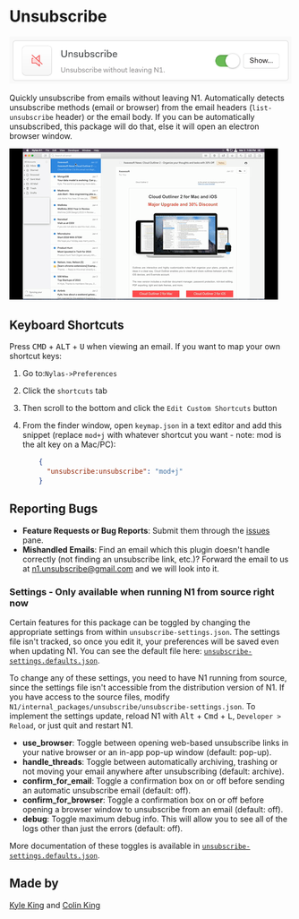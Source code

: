 # Unsubscribe

![plugin page](plugin.png)

Quickly unsubscribe from emails without leaving N1. Automatically detects unsubscribe methods (email or browser) from the email headers (`list-unsubscribe` header) or the email body. If you can be automatically unsubscribed, this package will do that, else it will open an electron browser window.

![promo gif](unsubscribe.gif)

## Keyboard Shortcuts

Press <kbd>CMD</kbd> + <kbd>ALT</kbd> + <kbd>U</kbd> when viewing an email. If you want to map your own shortcut keys:

1. Go to:`Nylas->Preferences`
2. Click the `shortcuts` tab
3. Then scroll to the bottom and click the `Edit Custom Shortcuts` button
4. From the finder window, open `keymap.json` in a text editor and add this snippet (replace `mod+j` with whatever shortcut you want - note: mod is the alt key on a Mac/PC):

	```json
		{
		  "unsubscribe:unsubscribe": "mod+j"
		}
	```

## Reporting Bugs

- **Feature Requests or Bug Reports**: Submit them through the [issues](issues) pane.
- **Mishandled Emails**: Find an email which this plugin doesn't handle correctly (not finding an unsubscribe link, etc.)? Forward the email to us at <a href="mailto:n1.unsubscribe@gmail.com">n1.unsubscribe@gmail.com</a> and we will look into it.

### Settings - Only available when running N1 from source right now

Certain features for this package can be toggled by changing the appropriate settings from within `unsubscribe-settings.json`. The settings file isn't tracked, so once you edit it, your preferences will be saved even when updating N1. You can see the default file here: [`unsubscribe-settings.defaults.json`](unsubscribe-settings.defaults.json).

To change any of these settings, you need to have N1 running from source, since the settings file isn't accessible from the distribution version of N1. If you have access to the source files, modify `N1/internal_packages/unsubscribe/unsubscribe-settings.json`. To implement the settings update, reload N1 with <kbd>Alt</kbd> + <kbd>Cmd</kbd> + <kbd>L</kbd>, `Developer > Reload`, or just quit and restart N1.

- **use_browser**: Toggle between opening web-based unsubscribe links in your native browser or an in-app pop-up window (default: pop-up).
- **handle_threads**: Toggle between automatically archiving, trashing or not moving your email anywhere after unsubscribing (default: archive).
- **confirm_for_email**: Toggle a confirmation box on or off before sending an automatic unsubscribe email (default: off).
- **confirm_for_browser**: Toggle a confirmation box on or off before opening a browser window to unsubscribe from an email (default: off).
- **debug**: Toggle maximum debug info. This will allow you to see all of the logs other than just the errors (default: off).

More documentation of these toggles is available in [`unsubscribe-settings.defaults.json`](unsubscribe-settings.defaults.json).

## Made by

[Kyle King](http://kyleking.me) and [Colin King](http://colinking.co)
